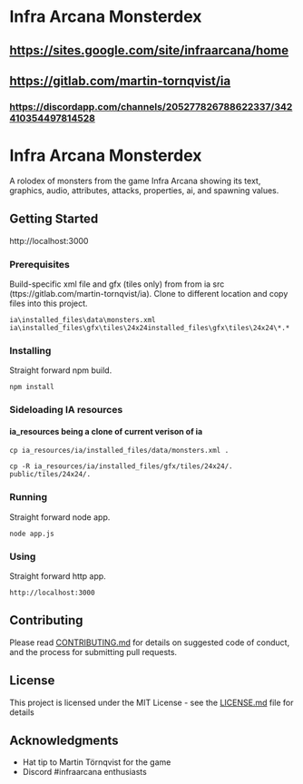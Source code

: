 # Infra Arcana Monsterdex
## https://sites.google.com/site/infraarcana/home
## https://gitlab.com/martin-tornqvist/ia
### https://discordapp.com/channels/205277826788622337/342410354497814528

# Infra Arcana Monsterdex

A rolodex of monsters from the game Infra Arcana showing its text, graphics, audio, attributes, attacks, properties, ai, and spawning values.

## Getting Started

http://localhost:3000

### Prerequisites

Build-specific xml file and gfx (tiles only) from from ia src (ttps://gitlab.com/martin-tornqvist/ia). Clone to different location and copy files into this project.


```
ia\installed_files\data\monsters.xml
ia\installed_files\gfx\tiles\24x24installed_files\gfx\tiles\24x24\*.*
```

### Installing

Straight forward npm build.

```
npm install
```

### Sideloading IA resources
#### ia_resources being a clone of current verison of ia

```
cp ia_resources/ia/installed_files/data/monsters.xml .

cp -R ia_resources/ia/installed_files/gfx/tiles/24x24/. public/tiles/24x24/.
```

### Running

Straight forward node app.

```
node app.js
```

### Using

Straight forward http app.

```
http://localhost:3000
```

## Contributing

Please read [CONTRIBUTING.md](https://gist.github.com/PurpleBooth/b24679402957c63ec426) for details on suggested code of conduct, and the process for submitting pull requests.

## License

This project is licensed under the MIT License - see the [LICENSE.md](LICENSE.md) file for details

## Acknowledgments

* Hat tip to Martin Törnqvist for the game
* Discord #infraarcana enthusiasts